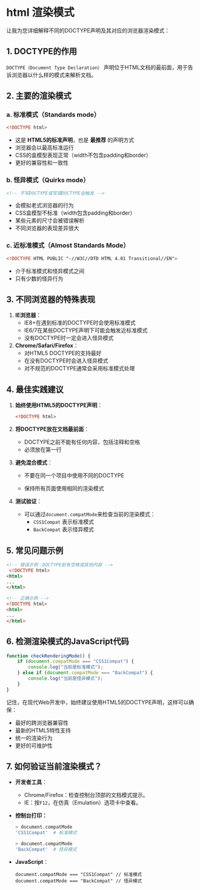 # html 渲染模式

让我为您详细解释不同的DOCTYPE声明及其对应的浏览器渲染模式：

## 1. DOCTYPE的作用
`DOCTYPE（Document Type Declaration）` 声明位于HTML文档的最前面，用于告诉浏览器以什么样的模式来解析文档。

## 2. 主要的渲染模式

### a. 标准模式（Standards mode）
```html
<!DOCTYPE html>
```
- 这是 **HTML5的标准声明**，也是 **最推荐** 的声明方式
- 浏览器会以最高标准运行
- CSS的盒模型表现正常（width不包含padding和border）
- 更好的兼容性和一致性

### b. 怪异模式（Quirks mode）
```html
<!-- 不写DOCTYPE或写错DOCTYPE会触发 -->
```
- 会模拟老式浏览器的行为
- CSS盒模型不标准（width包含padding和border）
- 某些元素的尺寸会被错误解析
- 不同浏览器的表现差异很大

### c. 近标准模式（Almost Standards Mode）
```html
<!DOCTYPE HTML PUBLIC "-//W3C//DTD HTML 4.01 Transitional//EN">
```
- 介于标准模式和怪异模式之间
- 只有少数的怪异行为

## 3. 不同浏览器的特殊表现

1. **IE浏览器**：
   - IE8+在遇到标准的DOCTYPE时会使用标准模式
   - IE6/7在某些DOCTYPE声明下可能会触发近标准模式
   - 没有DOCTYPE时一定会进入怪异模式
2. **Chrome/Safari/Firefox**：
   - 对HTML5 DOCTYPE的支持最好
   - 在没有DOCTYPE时会进入怪异模式
   - 对不规范的DOCTYPE通常会采用标准模式处理

## 4. 最佳实践建议

1. **始终使用HTML5的DOCTYPE声明**：

    ```html
    <!DOCTYPE html>
    ```

2. **将DOCTYPE放在文档最前面**：

    * DOCTYPE之前不能有任何内容，包括注释和空格

    - 必须放在第一行

3. **避免混合模式**：

    - 不要在同一个项目中使用不同的DOCTYPE

    - 保持所有页面使用相同的渲染模式

4. **测试验证**：
    - 可以通过`document.compatMode`来检查当前的渲染模式：
      - `CSS1Compat` 表示标准模式
      - `BackCompat` 表示怪异模式

## 5. 常见问题示例

```html
<!-- 错误示例：DOCTYPE前有空格或其他内容 -->
 <!DOCTYPE html>
<html>
...
</html>

<!-- 正确示例 -->
<!DOCTYPE html>
<html>
...
</html>
```

## 6. 检测渲染模式的JavaScript代码

```javascript
function checkRenderingMode() {
    if (document.compatMode === "CSS1Compat") {
        console.log("当前是标准模式");
    } else if (document.compatMode === "BackCompat") {
        console.log("当前是怪异模式");
    }
}
```

记住，在现代Web开发中，始终建议使用HTML5的DOCTYPE声明，这样可以确保：
- 最好的跨浏览器兼容性
- 最新的HTML5特性支持
- 统一的渲染行为
- 更好的可维护性



## 7. 如何验证当前渲染模式？

- **开发者工具**：

    - Chrome/Firefox：检查控制台顶部的文档模式提示。
    - IE：按`F12`，在仿真（Emulation）选项卡中查看。

- **控制台打印：**

    ```sh
    > document.compatMode
    'CSS1Compat'  # 标准模式
    
    > document.compatMode
    'BackCompat'  # 怪异模式
    ```

- **JavaScript**：

    ```
    document.compatMode === "CSS1Compat" // 标准模式
    document.compatMode === "BackCompat" // 怪异模式
    ```









